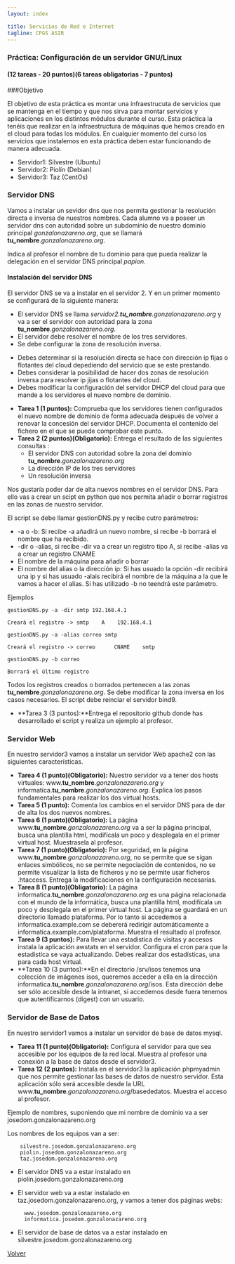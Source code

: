 ```yaml
---
layout: index

title: Servicios de Red e Internet
tagline: CFGS ASIR
---
```


### Práctica: Configuración de un servidor GNU/Linux

#### (12 tareas - 20 puntos)(6 tareas obligatorias - 7 puntos)

<div class='notas' markdown='1'>

###Objetivo

El objetivo de esta práctica es montar una infraestrucuta de servicios que se mantenga en el tiempo y que nos sirva para montar servicios y aplicaciones en los distintos módulos durante el curso. Esta práctica la tenéis que realizar en la infraestructura de máquinas que hemos creado en el cloud para todas los módulos. En cualquier momento del curso los servicios que instalemos en esta práctica deben estar funcionando de manera adecuada.

* Servidor1: Silvestre (Ubuntu)
* Servidor2: Piolín (Debian)
* Servidor3: Taz (CentOs)

</div>

### Servidor DNS

Vamos a instalar un sevidor dns que nos permita gestionar la resolución directa e inversa de nuestros nombres. Cada alumno va a poseer un servidor dns con autoridad sobre un subdominio de nuestro dominio principal *gonzalonazareno.org*, que se llamará **tu_nombre**.*gonzalonazareno.org*.

<div class='ejercicios' markdown='1'>

Indica al profesor el nombre de tu dominio para que pueda realizar la delegación en el servidor DNS principal *papion*.

</div>

#### Instalación del servidor DNS

El servidor DNS se va a instalar en el servidor 2. Y en un primer momento se configurará de la siguiente manera:

* El servidor DNS se llama *servidor2.**tu_nombre**.gonzalonazareno.org* y va a ser el servidor con autoridad para la zona **tu_nombre**.*gonzalonazareno.org*.
* El servidor debe resolver el nombre de los tres servidores.
* Se debe configurar la zona de resolución inversa.

<div class='notas' markdown='1'>

* Debes determinar si la resolución directa se hace con dirección ip fijas o flotantes del cloud depediendo del servicio que se este prestando.
* Debes considerar la posibilidad de hacer dos zonas de resolución inversa para resolver ip jijas o flotantes del cloud.
* Debes modificar la configuración del servidor DHCP del cloud para que mande a los servidores el nuevo nombre de dominio.

</div>

<div class='ejercicios' markdown='1'>

* **Tarea 1 (1 puntos):** Comprueba que los servidores tienen configurados el nuevo nombre de dominio de forma adecuada después de volver a renovar la concesión del servidor DHCP. Documenta el contenido del fichero en el que se puede comprobar este punto.
* **Tarea 2 (2 puntos)(Obligatorio):** Entrega el resultado de las siguientes consultas :
	* El servidor DNS con autoridad sobre la zona del dominio **tu_nombre**.*gonzalonazareno.org*
	* La dirección IP de los tres servidores
	* Un resolución inversa
</div>

Nos gustaría poder dar de alta nuevos nombres en el servidor DNS. Para ello vas a crear un scipt en python que nos permita añadir o borrar registros en las zonas de nuestro servidor.

El script se debe llamar gestionDNS.py y recibe cutro parámetros:

* -a o -b: Si recibe -a añadirá un nuevo nombre, si recibe -b borrará el nombre que ha recibido.
* -dir o -alias, si recibe -dir va a crear un registro tipo A, si recibe -alias va a crear un registro CNAME
* El nombre de la máquina para añadir o borrar
* El nombre del alias o la dirección ip: Si has usuado la opción -dir recibirá una ip y si has usuado -alais recibirá el nombre de la máquina a la que le vamos a hacer el alias. Si has utilizado -b no teendrá este parámetro.

Ejemplos

    gestionDNS.py -a -dir smtp 192.168.4.1

	Creará el registro -> smtp    A    192.168.4.1

    gestionDNS.py -a -alias correo smtp

	Creará el registro -> correo      CNAME    smtp

    gestionDNS.py -b correo

	Borrará el último registro

Todos los registros creados o borrados pertenecen a las zonas **tu_nombre**.*gonzalonazareno.org*. Se debe modificar la zona inversa en los casos necesarios. El script debe reinciar el servidor bind9.

<div class='ejercicios' markdown='1'>

* **Tarea 3 (3 puntos):**Entrega el repositorio github donde has desarrollado el script y realiza un ejemplo al profesor.

</div>

### Servidor Web

En nuestro servidor3 vamos a instalar un servidor Web apache2 con las siguientes características.

<div class='ejercicios' markdown='1'>

* **Tarea 4 (1 punto)(Obligatorio):** Nuestro servidor va  a tener dos hosts virtuales: www.**tu_nombre**.*gonzalonazareno.org* y informatica.**tu_nombre**.*gonzalonazareno.org*. Explica los pasos fundamentales para realizar los dos virtual hosts.
* **Tarea 5 (1 punto):** Comenta los cambios en el servidor DNS para de dar de alta los dos nuevos nombres.
* **Tarea 6 (1 punto)(Obligatorio):** La página www.**tu_nombre**.*gonzalonazareno.org* va a ser la página principal, busca una plantilla html, modifícala un poco y desplegala en el primer virtual host. Muestrasela al profesor.
* **Tarea 7 (1 punto)(Obligatorio):** Por seguridad, en la página www.**tu_nombre**.*gonzalonazareno.org*, no se permite que se sigan enlaces simbólicos, no se permite negociación de contenidos, no se permite visualizar la lista de ficheros y no se permite usar ficheros .htaccess. Entrega la modificaciones en la configuración necesarias.
* **Tarea 8 (1 punto)(Obligatorio):** La página informatica.**tu_nombre**.*gonzalonazareno.org* es una página relacionada con el mundo de la informática, busca una plantilla html, modifícala un poco y desplegala en el primer virtual host. La página se guardará en  un directorio llamado plataforma. Por lo tanto si accedemos a informatica.example.com se debererá redirigir automáticamente a informatica.example.com/plataforma. Muestra el resultado al profesor.
* **Tarea 9 (3 puntos):** Para llevar una estadistica de visitas y accesos instala la aplicación awstats en el servidor. Configura el cron para que la estadistíca se vaya actualizando. Debes realizar dos estadísticas, una para cada host virtual.
* **Tarea 10 (3 puntos):**En el directorio /srv/isos tenemos una colección de imágenes isos, queremos acceder a ella en la dirección informatica.**tu_nombre**.*gonzalonazareno.org*/isos. Esta dirección debe ser sólo accesible desde la intranet, si accedemos desde fuera tenemos que autentificarnos (digest) con un usuario.

</div>

### Servidor de Base de Datos

En nuestro servidor1 vamos a instalar un servidor de base de datos mysql.

<div class='ejercicios' markdown='1'>

* **Tarea 11 (1 punto)(Obligatorio):** Configura el servidor para que sea accesible por los equipos de la red local. Muestra al profesor una conexión a la base de datos desde el servidor3.
* **Tarea 12 (2 puntos):** Instala en el servidor3 la aplicación phpmyadmin que nos permite gestionar las bases de datos de nuestro servidor. Esta aplicación sólo será accesible desde la URL www.**tu_nombre**.*gonzalonazareno.org*/basededatos. Muestra el acceso al profesor.

<div class='notas' markdown='1'>

Ejemplo de nombres, suponiendo que mi nombre de dominio va a ser josedom.gonzalonazareno.org

Los nombres de los equipos van a ser:

		silvestre.josedom.gonzalonazareno.org
		piolin.josedom.gonzalonazareno.org
		taz.josedom.gonzalonazareno.org

* El servidor DNS va a estar instalado en piolin.josedom.gonzalonazareno.org
* El servidor web va a estar instalado en taz.josedom.gonzalonazareno.org, y vamos a tener dos páginas webs:
		
		www.josedom.gonzalonazareno.org
		informatica.josedom.gonzalonazareno.org

* El servidor de base de datos va a estar instalado en silvestre.josedom.gonzalonazareno.org

</div>

[Volver](index)